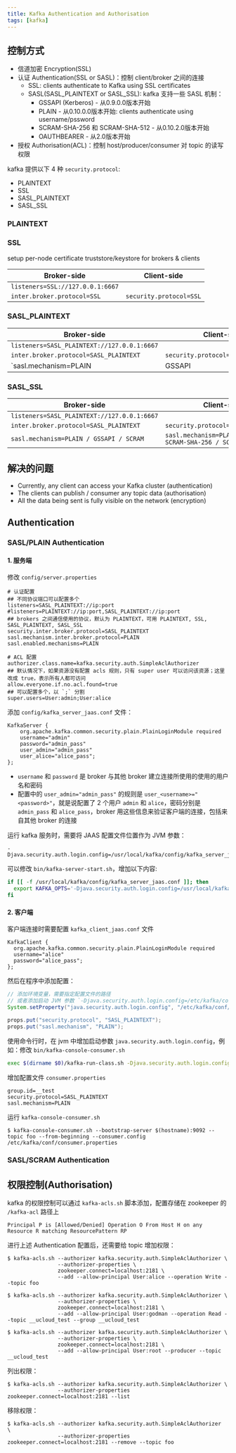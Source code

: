 ```yaml
---
title: Kafka Authentication and Authorisation
tags: [kafka]
---
```


## 控制方式

* 信道加密 Encryption(SSL)
* 认证 Authentication(SSL or SASL)：控制 client/broker 之间的连接
  * SSL: clients authenticate to Kafka using SSL certificates
  * SASL(SASL_PLAINTEXT or SASL_SSL): kafka 支持一些 SASL 机制：
    * GSSAPI (Kerberos) - 从0.9.0.0版本开始
    * PLAIN - 从0.10.0.0版本开始: clients authenticate using username/pssword
    * SCRAM-SHA-256 和 SCRAM-SHA-512 - 从0.10.2.0版本开始
    * OAUTHBEARER - 从2.0版本开始
* 授权 Authorisation(ACL)：控制 host/producer/consumer 对 topic 的读写权限


kafka 提供以下 4 种 `security.protocol`:
* PLAINTEXT
* SSL
* SASL_PLAINTEXT
* SASL_SSL

### PLAINTEXT

### SSL

setup per-node certificate truststore/keystore for brokers & clients

| Broker-side                      | Client-side             |
|----------------------------------|-------------------------|
| `listeners=SSL://127.0.0.1:6667` |                         |
| `inter.broker.protocol=SSL`      | `security.protocol=SSL` |

### SASL_PLAINTEXT

| Broker-side                                 | Client-side                        |
|---------------------------------------------|------------------------------------|
| `listeners=SASL_PLAINTEXT://127.0.0.1:6667` |                                    |
| `inter.broker.protocol=SASL_PLAINTEXT`      | `security.protocol=SASL_PLAINTEXT` |
| `sasl.mechanism=PLAIN | GSSAPI | SCRAM`      | `sasl.mechanism=PLAIN | GSSAPI | SCRAM-SHA-256 | SCRAM-SHA-512` |

### SASL_SSL

| Broker-side                                 | Client-side                                                     |
|---------------------------------------------|-----------------------------------------------------------------|
| `listeners=SASL_PLAINTEXT://127.0.0.1:6667` |                                                                 |
| `inter.broker.protocol=SASL_PLAINTEXT`      | `security.protocol=SASL_PLAINTEXT`                              |
| `sasl.mechanism=PLAIN / GSSAPI / SCRAM`     | `sasl.mechanism=PLAIN / GSSAPI / SCRAM-SHA-256 / SCRAM-SHA-512` |


## 解决的问题

* Currently, any client can access your Kafka cluster (authentication)
* The clients can publish / consumer any topic data (authorisation)
* All the data being sent is fully visible on the network (encryption)

## Authentication

### SASL/PLAIN Authentication

#### 1. 服务端

修改 `config/server.properties`

``` jproperties
# 认证配置
## 不同协议端口可以配置多个
listeners=SASL_PLAINTEXT://ip:port
#listeners=PLAINTEXT://ip:port,SASL_PLAINTEXT://ip:port
## brokers 之间通信使用的协议，默认为 PLAINTEXT，可用 PLAINTEXT, SSL, SASL_PLAINTEXT, SASL_SSL
security.inter.broker.protocol=SASL_PLAINTEXT
sasl.mechanism.inter.broker.protocol=PLAIN
sasl.enabled.mechanisms=PLAIN

# ACL 配置
authorizer.class.name=kafka.security.auth.SimpleAclAuthorizer
## 默认情况下，如果资源没有配置 acls 规则，只有 super user 可以访问该资源；这里改成 true，表示所有人都可访问
allow.everyone.if.no.acl.found=true
## 可以配置多个，以 `;` 分割
super.users=User:admin;User:alice
```

添加 `config/kafka_server_jaas.conf` 文件：

```
KafkaServer {
    org.apache.kafka.common.security.plain.PlainLoginModule required
    username="admin"
    password="admin_pass"
    user_admin="admin_pass"
    user_alice="alice_pass";
};
```

* `username` 和 `password` 是 broker 与其他 broker 建立连接所使用的使用的用户名和密码
* 配置中的 `user_admin="admin_pass"` 的规则是 `user_<username>="<password>"`，就是说配置了 2 个用户 `admin` 和 `alice`，密码分别是 `admin_pass` 和 `alice_pass`，broker 用这些信息来验证客户端的连接，包括来自其他 broker 的连接


<!--
需要在 jvm 启动参数中指定 jaas 配置文件，修改 `bin/kafka-run-class.sh`:

``` bash
if [[ -f /usr/local/kafka/config/kafka_server_jaas.conf ]]; then
  KAFKA_SASL_OPTS='-Djava.security.auth.login.config=/usr/local/kafka/config/kafka_server_jaas.conf'
else
  KAFKA_SASL_OPTS=''
fi

# Launch mode
if [ "x$DAEMON_MODE" = "xtrue" ]; then
  nohup $JAVA $KAFKA_HEAP_OPTS $KAFKA_JVM_PERFORMANCE_OPTS $KAFKA_GC_LOG_OPTS $KAFKA_SASL_OPTS $KAFKA_JMX_OPTS $KAFKA_LOG4J_OPTS -cp $CLASSPATH $KAFKA_OPTS "$@" > "$CONSOLE_OUTPUT_FILE" 2>&1 < /dev/null &
else
  exec $JAVA $KAFKA_HEAP_OPTS $KAFKA_JVM_PERFORMANCE_OPTS $KAFKA_GC_LOG_OPTS $KAFKA_SASL_OPTS $KAFKA_JMX_OPTS $KAFKA_LOG4J_OPTS -cp $CLASSPATH $KAFKA_OPTS "$@"
fi
```
-->

运行 kafka 服务时，需要将 JAAS 配置文件位置作为 JVM 参数：

    -Djava.security.auth.login.config=/usr/local/kafka/config/kafka_server_jaas.conf

可以修改 `bin/kafka-server-start.sh`，增加以下内容:

``` sh
if [[ -f /usr/local/kafka/config/kafka_server_jaas.conf ]]; then
  export KAFKA_OPTS='-Djava.security.auth.login.config=/usr/local/kafka/config/kafka_server_jaas.conf'
fi
```

#### 2. 客户端

客户端连接时需要配置 `kafka_client_jaas.conf` 文件

```
KafkaClient {
  org.apache.kafka.common.security.plain.PlainLoginModule required
  username="alice"
  password="alice_pass";
};
```

然后在程序中添加配置：

``` java
// 添加环境变量，需要指定配置文件的路径
// 或者添加启动 JVM 参数 `-Djava.security.auth.login.config=/etc/kafka/conf/kafka_client_jaas.conf`
System.setProperty("java.security.auth.login.config", "/etc/kafka/conf/kafka_client_jaas.conf");

props.put("security.protocol", "SASL_PLAINTEXT");
props.put("sasl.mechanism", "PLAIN");
```

使用命令行时，在 jvm 中增加启动参数 `java.security.auth.login.config`，例如：修改 `bin/kafka-console-consumer.sh`

``` bash
exec $(dirname $0)/kafka-run-class.sh -Djava.security.auth.login.config=/etc/kafka/conf/kafka_client_jaas.conf kafka.tools.ConsoleConsumer "$@"
```

增加配置文件 `consumer.properties`

```
group.id=__test
security.protocol=SASL_PLAINTEXT
sasl.mechanism=PLAIN
```

运行 `kafka-console-consumer.sh`

    $ kafka-console-consumer.sh --bootstrap-server $(hostname):9092 --topic foo --from-beginning --consumer.config /etc/kafka/conf/consumer.properties

### SASL/SCRAM Authentication

## 权限控制(Authorisation)

kafka 的权限控制可以通过 `kafka-acls.sh` 脚本添加，配置存储在 zookeeper 的 `/kafka-acl` 路径上

`Principal P is [Allowed/Denied] Operation O From Host H on any Resource R matching ResourcePattern RP`

进行上述 Authentication 配置后，还需要给 topic 增加权限：

    $ kafka-acls.sh --authorizer kafka.security.auth.SimpleAclAuthorizer \
                    --authorizer-properties \
                    zookeeper.connect=localhost:2181 \
                    --add --allow-principal User:alice --operation Write --topic foo

    $ kafka-acls.sh --authorizer kafka.security.auth.SimpleAclAuthorizer \
                    --authorizer-properties \
                    zookeeper.connect=localhost:2181 \
                    --add --allow-principal User:godman --operation Read --topic __ucloud_test --group __ucloud_test

    $ kafka-acls.sh --authorizer kafka.security.auth.SimpleAclAuthorizer \
                    --authorizer-properties \
                    zookeeper.connect=localhost:2181 \
                    --add --allow-principal User:root --producer --topic __ucloud_test

列出权限：

    $ kafka-acls.sh --authorizer kafka.security.auth.SimpleAclAuthorizer \
                    --authorizer-properties zookeeper.connect=localhost:2181 --list

移除权限：

    $ kafka-acls.sh --authorizer kafka.security.auth.SimpleAclAuthorizer  \
                    --authorizer-properties zookeeper.connect=localhost:2181 --remove --topic foo

